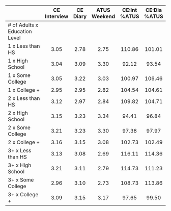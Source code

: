 
|                      | CE<br>Interview |  CE<br>Diary | ATUS<br>Weekend | CE:Int<br>%ATUS | CE:Dia<br>%ATUS |
| -------------------- | :----------: | :----------: | :----------: | :----------: | :----------: |
| # of Adults x Education Level |              |              |              |              |              |
| 1 x Less than HS     |         3.05 |         2.78 |         2.75 |       110.86 |       101.01 |
| 1 x High School      |         3.04 |         3.09 |         3.30 |        92.12 |        93.54 |
| 1 x Some College     |         3.05 |         3.22 |         3.03 |       100.97 |       106.46 |
| 1 x College +        |         2.95 |         2.95 |         2.82 |       104.54 |       104.61 |
| 2 x Less than HS     |         3.12 |         2.97 |         2.84 |       109.82 |       104.71 |
| 2 x High School      |         3.15 |         3.23 |         3.34 |        94.41 |        96.84 |
| 2 x Some College     |         3.21 |         3.23 |         3.30 |        97.38 |        97.97 |
| 2 x College +        |         3.16 |         3.15 |         3.08 |       102.73 |       102.49 |
| 3+ x Less than HS    |         3.13 |         3.08 |         2.69 |       116.11 |       114.36 |
| 3+ x High School     |         3.21 |         3.11 |         2.79 |       114.73 |       111.23 |
| 3+ x Some College    |         2.96 |         3.10 |         2.73 |       108.73 |       113.86 |
| 3+ x College +       |         3.09 |         3.15 |         3.17 |        97.65 |        99.50 |

